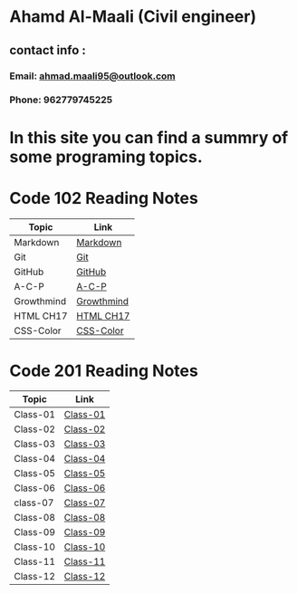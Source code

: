 # Ahamd Al-Maali (Civil engineer)
## contact info :
### Email: ahmad.maali95@outlook.com
### Phone: 962779745225

# In this site you can find a summry of some programing topics.

# Code 102 Reading Notes

Topic     | Link
------    | ------
Markdown  | [Markdown](https://ahamdmaali.github.io/Reading-notes/Markdown)
Git       |  [Git](https://ahamdmaali.github.io/Reading-notes/git) 
GitHub    | [GitHub](https://ahamdmaali.github.io/Reading-notes/github)
A-C-P     | [A-C-P](https://ahamdmaali.github.io/Reading-notes/A-C-P)
Growthmind|[Growthmind](https://ahamdmaali.github.io/Reading-notes/Growthmind)
HTML CH17 |[HTML CH17](https://ahamdmaali.github.io/Reading-notes/html-css-ch17)
CSS-Color |[CSS-Color](https://ahamdmaali.github.io/Reading-notes/CSS-Color)

  
# Code 201 Reading Notes

Topic     | Link
------    | ------
Class-01  | [Class-01](https://ahamdmaali.github.io/Reading-notes/class-01)
Class-02  | [Class-02](https://ahamdmaali.github.io/Reading-notes/class-02)
Class-03  | [Class-03](https://ahamdmaali.github.io/Reading-notes/class-03)   
Class-04  | [Class-04](https://ahamdmaali.github.io/Reading-notes/class-04)
Class-05  | [Class-05](https://ahamdmaali.github.io/Reading-notes/class-05)
Class-06  | [Class-06](https://ahamdmaali.github.io/Reading-notes/class-06)                                  
class-07  |[Class-07](https://ahamdmaali.github.io/Reading-notes/class-07)
Class-08  |[Class-08](https://ahamdmaali.github.io/Reading-notes/class-08)
Class-09  |[Class-09](https://ahamdmaali.github.io/Reading-notes/class-09)
Class-10  |[Class-10](https://ahamdmaali.github.io/Reading-notes/class-10)
Class-11  |[Class-11](https://ahamdmaali.github.io/Reading-notes/class-11)
Class-12  |[Class-12](https://ahamdmaali.github.io/Reading-notes/class-12)